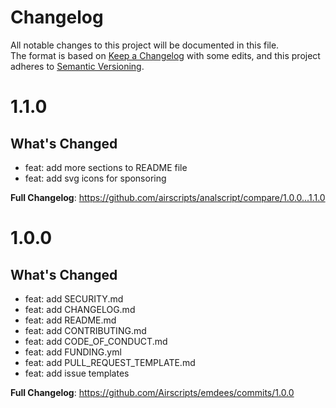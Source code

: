 # Changelog
All notable changes to this project will be documented in this file.  
The format is based on [Keep a Changelog](https://keepachangelog.com/en/1.0.0/) with some edits,
and this project adheres to [Semantic Versioning](https://semver.org/spec/v2.0.0.html).  

# 1.1.0

## What's Changed
* feat: add more sections to README file
* feat: add svg icons for sponsoring

**Full Changelog**: https://github.com/airscripts/analscript/compare/1.0.0...1.1.0

# 1.0.0

## What's Changed
* feat: add SECURITY.md
* feat: add CHANGELOG.md
* feat: add README.md
* feat: add CONTRIBUTING.md
* feat: add CODE_OF_CONDUCT.md
* feat: add FUNDING.yml
* feat: add PULL_REQUEST_TEMPLATE.md
* feat: add issue templates

**Full Changelog**: https://github.com/Airscripts/emdees/commits/1.0.0
